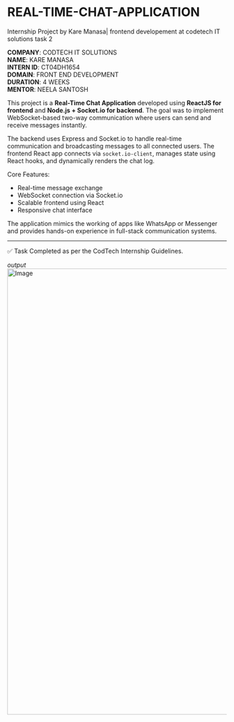 # REAL-TIME-CHAT-APPLICATION
Internship Project by Kare Manasa| frontend developement at codetech IT solutions task 2

**COMPANY**: CODTECH IT SOLUTIONS  
**NAME**: KARE MANASA  
**INTERN ID**: CT04DH1654  
**DOMAIN**: FRONT END DEVELOPMENT  
**DURATION**: 4 WEEKS  
**MENTOR**: NEELA SANTOSH  


This project is a **Real-Time Chat Application** developed using **ReactJS for frontend** and **Node.js + Socket.io for backend**. The goal was to implement WebSocket-based two-way communication where users can send and receive messages instantly.

The backend uses Express and Socket.io to handle real-time communication and broadcasting messages to all connected users. The frontend React app connects via `socket.io-client`, manages state using React hooks, and dynamically renders the chat log.

Core Features:
- Real-time message exchange
- WebSocket connection via Socket.io
- Scalable frontend using React
- Responsive chat interface

The application mimics the working of apps like WhatsApp or Messenger and provides hands-on experience in full-stack communication systems.

---
✅ Task Completed as per the CodTech Internship Guidelines.

*output*
<img width="1024" height="1024" alt="Image" src="https://github.com/user-attachments/assets/0bb912b8-d64a-4e48-9df3-b939cc2c7582" />
